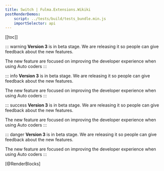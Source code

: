 ```yaml
---
title: Switch | Fulma.Extensions.Wikiki
postRenderDemos:
    script: ../tests/build/tests_bundle.min.js
    importSelector: api
---
```


[[toc]]

::: warning
**Version 3** is in beta stage. We are releasing it so people can give feedback about the new features.

The new feature are focused on improving the developer experience when using Auto coders
:::

::: info
**Version 3** is in beta stage. We are releasing it so people can give feedback about the new features.

The new feature are focused on improving the developer experience when using Auto coders
:::

::: success
**Version 3** is in beta stage. We are releasing it so people can give feedback about the new features.

The new feature are focused on improving the developer experience when using Auto coders
:::

::: danger
**Version 3** is in beta stage. We are releasing it so people can give feedback about the new features.

The new feature are focused on improving the developer experience when using Auto coders
:::

[@RenderBlocks]
